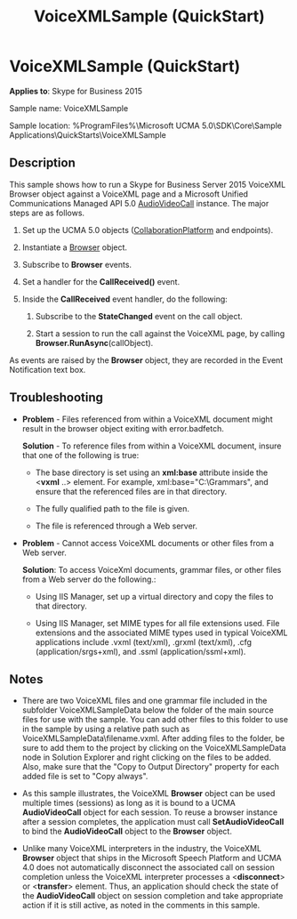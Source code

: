 ﻿---
title: VoiceXMLSample (QuickStart)
TOCTitle: VoiceXMLSample (QuickStart)
ms:assetid: e4b31dcb-3049-47b7-bdbe-a3cdc365b2b5
ms:mtpsurl: https://msdn.microsoft.com/en-us/library/Dn454832(v=office.16)
ms:contentKeyID: 65240104
ms.date: 07/27/2015
mtps_version: v=office.16
---

# VoiceXMLSample (QuickStart)

**Applies to**: Skype for Business 2015

Sample name: VoiceXMLSample

Sample location: %ProgramFiles%\\Microsoft UCMA 5.0\\SDK\\Core\\Sample Applications\\QuickStarts\\VoiceXMLSample

## Description

This sample shows how to run a Skype for Business Server 2015 VoiceXML Browser object against a VoiceXML page and a Microsoft Unified Communications Managed API 5.0 [AudioVideoCall](https://docs.microsoft.com/dotnet/api/microsoft.rtc.collaboration.audiovideo.audiovideocall?view=ucma-api) instance. The major steps are as follows.

1.  Set up the UCMA 5.0 objects ([CollaborationPlatform](https://docs.microsoft.com/dotnet/api/microsoft.rtc.collaboration.collaborationplatform?view=ucma-api) and endpoints).

2.  Instantiate a [Browser](https://docs.microsoft.com/dotnet/api/microsoft.rtc.collaboration.audiovideo.voicexml.browser?view=ucma-voice) object.

3.  Subscribe to **Browser** events.

4.  Set a handler for the **CallReceived()** event.

5.  Inside the **CallReceived** event handler, do the following:
    
    1.  Subscribe to the **StateChanged** event on the call object.
    
    2.  Start a session to run the call against the VoiceXML page, by calling **Browser.RunAsync**(callObject).

As events are raised by the **Browser** object, they are recorded in the Event Notification text box.

## Troubleshooting

- **Problem** - Files referenced from within a VoiceXML document might result in the browser object exiting with error.badfetch.
    
  **Solution** - To reference files from within a VoiceXML document, insure that one of the following is true:
    
  - The base directory is set using an **xml:base** attribute inside the \<**vxml** ..\> element. For example, xml:base="C:\\Grammars", and ensure that the referenced files are in that directory.
    
  - The fully qualified path to the file is given.
    
  - The file is referenced through a Web server.

- **Problem** - Cannot access VoiceXML documents or other files from a Web server.
    
  **Solution**: To access VoiceXml documents, grammar files, or other files from a Web server do the following.:
    
  - Using IIS Manager, set up a virtual directory and copy the files to that directory.
    
  - Using IIS Manager, set MIME types for all file extensions used. File extensions and the associated MIME types used in typical VoiceXML applications include .vxml (text/xml), .grxml (text/xml), .cfg (application/srgs+xml), and .ssml (application/ssml+xml).

## Notes

- There are two VoiceXML files and one grammar file included in the subfolder VoiceXMLSampleData below the folder of the main source files for use with the sample. You can add other files to this folder to use in the sample by using a relative path such as VoiceXMLSampleData\\filename.vxml. After adding files to the folder, be sure to add them to the project by clicking on the VoiceXMLSampleData node in Solution Explorer and right clicking on the files to be added. Also, make sure that the "Copy to Output Directory" property for each added file is set to "Copy always".

- As this sample illustrates, the VoiceXML **Browser** object can be used multiple times (sessions) as long as it is bound to a UCMA **AudioVideoCall** object for each session. To reuse a browser instance after a session completes, the application must call **SetAudioVideoCall** to bind the **AudioVideoCall** object to the **Browser** object.

- Unlike many VoiceXML interpreters in the industry, the VoiceXML **Browser** object that ships in the Microsoft Speech Platform and UCMA 4.0 does not automatically disconnect the associated call on session completion unless the VoiceXML interpreter processes a \<**disconnect**\> or \<**transfer**\> element. Thus, an application should check the state of the **AudioVideoCall** object on session completion and take appropriate action if it is still active, as noted in the comments in this sample.

